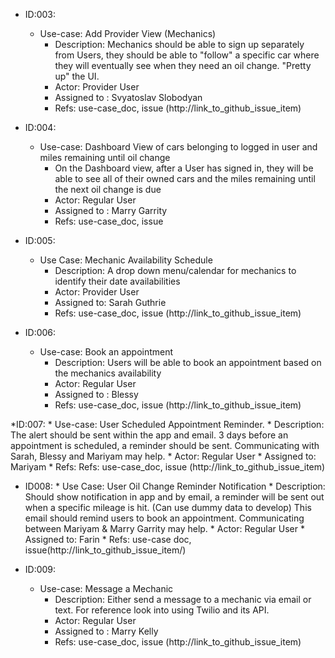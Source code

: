 * ID:003:
	* Use-case: Add Provider View (Mechanics)
    	* Description: Mechanics should be able to sign up separately from Users, they should be able to "follow" a specific car where they will eventually see when they need an oil change. "Pretty up" the UI.
     	* Actor: Provider User
     	* Assigned to : Svyatoslav Slobodyan
     	* Refs: use-case_doc, issue (http://link_to_github_issue_item)

* ID:004: 
	* Use-case: Dashboard View of cars belonging to logged in user and miles remaining until oil change
     	* On the Dashboard view, after a User has signed in, they will be able to see all of their owned cars and the miles remaining until the next oil change is due
     	* Actor: Regular User
     	* Assigned to : Marry Garrity
     	* Refs: use-case_doc, issue 

* ID:005: 
	* Use Case: Mechanic Availability Schedule
     	* Description: A drop down menu/calendar for mechanics to identify their date availabilities
     	* Actor: Provider User
     	* Assigned to: Sarah Guthrie
     	* Refs: use-case_doc, issue (http://link_to_github_issue_item)

* ID:006: 
	* Use-case: Book an appointment
     	* Description: Users will be able to book an appointment based on the mechanics availability
     	* Actor: Regular User
     	* Assigned to : Blessy
     	* Refs: use-case_doc, issue (http://link_to_github_issue_item)

*ID:007:
       * Use-case: User Scheduled Appointment Reminder.
       * Description: The alert should be sent within the app and email. 3 days before an appointment is scheduled, a reminder should be sent. Communicating with Sarah, Blessy and Mariyam may help.
       * Actor: Regular User
       * Assigned to: Mariyam
       * Refs: Refs: use-case_doc, issue (http://link_to_github_issue_item)

* ID008:
       * Use Case: User Oil Change Reminder Notification
       * Description: Should show notification in app and by email, a reminder will be sent out when a specific mileage is hit. (Can use dummy data to develop) This email should remind users to book an appointment. Communicating between Mariyam & Marry Garrity may help.
       * Actor: Regular User
       * Assigned to: Farin
       * Refs: use-case doc, issue(http://link_to_github_issue_item/)

* ID:009:
	* Use-case: Message a Mechanic
     	* Description: Either send a message to a mechanic via email or text. For reference look into using Twilio and its API.
     	* Actor: Regular User
    	* Assigned to : Marry Kelly
     	* Refs: use-case_doc, issue (http://link_to_github_issue_item)
